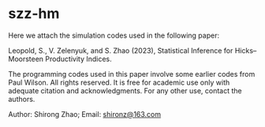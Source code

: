# szz-hm

Here we attach the simulation codes used in the following paper:

Leopold, S., V. Zelenyuk, and S. Zhao (2023), Statistical Inference for Hicks–Moorsteen Productivity Indices.

The programming codes used in this paper involve some earlier codes from Paul Wilson. All rights reserved. It is free for academic use only with adequate citation and acknowledgments. For any other use, contact the authors.

Author: Shirong Zhao; Email: shironz@163.com
